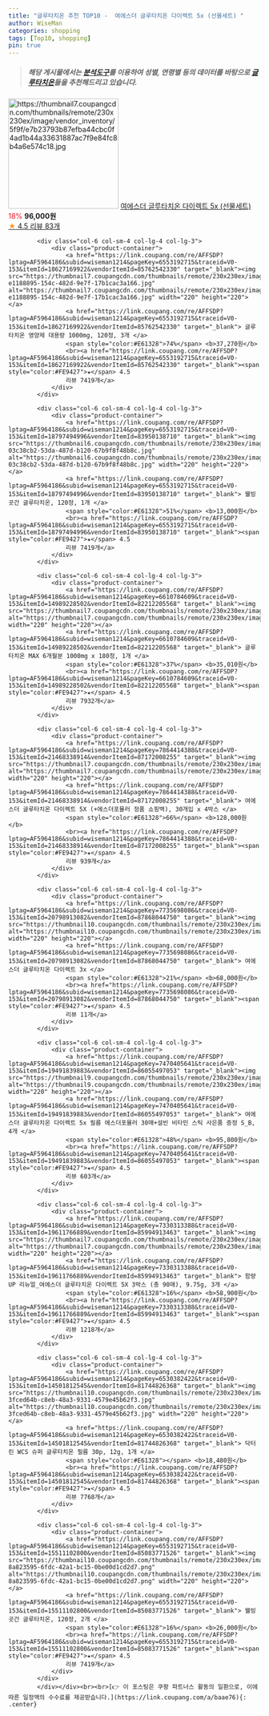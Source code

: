```yaml
---
title: "글루타치온 추천 TOP10 -  여에스더 글루타치온 다이렉트 5x (선물세트) "
author: WiseMan
categories: shopping
tags: [Top10, shopping]
pin: true
---
```


> ##### 해당 게시물에서는 [**분석도구**](https://itemscout.io/)를 이용하여 **성별**, **연령별** 등의 데이터를 바탕으로 [**글루타치온**](https://link.coupang.com/a/baae76)들을 추천해드리고 있습니다.
<div class="container"><div class="row">
            <div class="col-6 col-sm-4 col-lg-4 col-lg-3">
                <div class="product-container">
                    <a href="https://link.coupang.com/re/AFFSDP?lptag=AF5964186&subid=wiseman1214&pageKey=7735698115&traceid=V0-153&itemId=20798913281&vendorItemId=87868044721" target="_blank"><img src="https://thumbnail7.coupangcdn.com/thumbnails/remote/230x230ex/image/vendor_inventory/5f9f/e7b23793b87efba44cbc0f4ad1b44a33631887ac7f9e84fc8b4a6e574c18.jpg" alt="https://thumbnail7.coupangcdn.com/thumbnails/remote/230x230ex/image/vendor_inventory/5f9f/e7b23793b87efba44cbc0f4ad1b44a33631887ac7f9e84fc8b4a6e574c18.jpg" width="220" height="220"></a>
                    <a href="https://link.coupang.com/re/AFFSDP?lptag=AF5964186&subid=wiseman1214&pageKey=7735698115&traceid=V0-153&itemId=20798913281&vendorItemId=87868044721" target="_blank"> 여에스더 글루타치온 다이렉트 5x (선물세트) </a>
                    <span style="color:#E61328">18%</span> <b>96,000원</b>
                    <br><a href="https://link.coupang.com/re/AFFSDP?lptag=AF5964186&subid=wiseman1214&pageKey=7735698115&traceid=V0-153&itemId=20798913281&vendorItemId=87868044721" target="_blank"><span style="color:#FE9427">★</span> 4.5
                    리뷰 83개</a>
                </div>
            </div>
            
            <div class="col-6 col-sm-4 col-lg-4 col-lg-3">
                <div class="product-container">
                    <a href="https://link.coupang.com/re/AFFSDP?lptag=AF5964186&subid=wiseman1214&pageKey=6553192715&traceid=V0-153&itemId=18627169922&vendorItemId=85762542330" target="_blank"><img src="https://thumbnail7.coupangcdn.com/thumbnails/remote/230x230ex/image/retail/images/5241431898185348-e1188895-154c-482d-9e7f-17b1cac3a166.jpg" alt="https://thumbnail7.coupangcdn.com/thumbnails/remote/230x230ex/image/retail/images/5241431898185348-e1188895-154c-482d-9e7f-17b1cac3a166.jpg" width="220" height="220"></a>
                    <a href="https://link.coupang.com/re/AFFSDP?lptag=AF5964186&subid=wiseman1214&pageKey=6553192715&traceid=V0-153&itemId=18627169922&vendorItemId=85762542330" target="_blank"> 글루타치온 영양제 대용량 1000mg, 120정, 3개 </a>
                    <span style="color:#E61328">74%</span> <b>37,270원</b>
                    <br><a href="https://link.coupang.com/re/AFFSDP?lptag=AF5964186&subid=wiseman1214&pageKey=6553192715&traceid=V0-153&itemId=18627169922&vendorItemId=85762542330" target="_blank"><span style="color:#FE9427">★</span> 4.5
                    리뷰 7419개</a>
                </div>
            </div>
            
            <div class="col-6 col-sm-4 col-lg-4 col-lg-3">
                <div class="product-container">
                    <a href="https://link.coupang.com/re/AFFSDP?lptag=AF5964186&subid=wiseman1214&pageKey=6553192715&traceid=V0-153&itemId=18797494996&vendorItemId=83950138710" target="_blank"><img src="https://thumbnail6.coupangcdn.com/thumbnails/remote/230x230ex/image/retail/images/1315973561676782-03c38cb2-53da-487d-b120-67b9f8f48b8c.jpg" alt="https://thumbnail6.coupangcdn.com/thumbnails/remote/230x230ex/image/retail/images/1315973561676782-03c38cb2-53da-487d-b120-67b9f8f48b8c.jpg" width="220" height="220"></a>
                    <a href="https://link.coupang.com/re/AFFSDP?lptag=AF5964186&subid=wiseman1214&pageKey=6553192715&traceid=V0-153&itemId=18797494996&vendorItemId=83950138710" target="_blank"> 웰빙곳간 글루타치온, 120정, 1개 </a>
                    <span style="color:#E61328">51%</span> <b>13,000원</b>
                    <br><a href="https://link.coupang.com/re/AFFSDP?lptag=AF5964186&subid=wiseman1214&pageKey=6553192715&traceid=V0-153&itemId=18797494996&vendorItemId=83950138710" target="_blank"><span style="color:#FE9427">★</span> 4.5
                    리뷰 7419개</a>
                </div>
            </div>
            
            <div class="col-6 col-sm-4 col-lg-4 col-lg-3">
                <div class="product-container">
                    <a href="https://link.coupang.com/re/AFFSDP?lptag=AF5964186&subid=wiseman1214&pageKey=6610784609&traceid=V0-153&itemId=14989228502&vendorItemId=82212205568" target="_blank"><img src="https://thumbnail7.coupangcdn.com/thumbnails/remote/230x230ex/image/vendor_inventory/4613/cd02d6dcf938d6cc48b887f22ddb99eccd361e6ebfa70a0180c902f7b7ee.jpg" alt="https://thumbnail7.coupangcdn.com/thumbnails/remote/230x230ex/image/vendor_inventory/4613/cd02d6dcf938d6cc48b887f22ddb99eccd361e6ebfa70a0180c902f7b7ee.jpg" width="220" height="220"></a>
                    <a href="https://link.coupang.com/re/AFFSDP?lptag=AF5964186&subid=wiseman1214&pageKey=6610784609&traceid=V0-153&itemId=14989228502&vendorItemId=82212205568" target="_blank"> 글루타치온 MAX 6개월분 1000mg x 180정, 1개 </a>
                    <span style="color:#E61328">37%</span> <b>35,010원</b>
                    <br><a href="https://link.coupang.com/re/AFFSDP?lptag=AF5964186&subid=wiseman1214&pageKey=6610784609&traceid=V0-153&itemId=14989228502&vendorItemId=82212205568" target="_blank"><span style="color:#FE9427">★</span> 4.5
                    리뷰 7932개</a>
                </div>
            </div>
            
            <div class="col-6 col-sm-4 col-lg-4 col-lg-3">
                <div class="product-container">
                    <a href="https://link.coupang.com/re/AFFSDP?lptag=AF5964186&subid=wiseman1214&pageKey=7864414388&traceid=V0-153&itemId=21468338914&vendorItemId=87172008255" target="_blank"><img src="https://thumbnail7.coupangcdn.com/thumbnails/remote/230x230ex/image/vendor_inventory/e69a/1bebd9e3336e3c933a1a85a19387a5787319a3ff8a28d35274916f884c1f.jpg" alt="https://thumbnail7.coupangcdn.com/thumbnails/remote/230x230ex/image/vendor_inventory/e69a/1bebd9e3336e3c933a1a85a19387a5787319a3ff8a28d35274916f884c1f.jpg" width="220" height="220"></a>
                    <a href="https://link.coupang.com/re/AFFSDP?lptag=AF5964186&subid=wiseman1214&pageKey=7864414388&traceid=V0-153&itemId=21468338914&vendorItemId=87172008255" target="_blank"> 여에스더 글루타치온 다이렉트 5X (+에스더포뮬러 정품 쇼핑백), 30개입 x 4박스 </a>
                    <span style="color:#E61328">66%</span> <b>128,000원</b>
                    <br><a href="https://link.coupang.com/re/AFFSDP?lptag=AF5964186&subid=wiseman1214&pageKey=7864414388&traceid=V0-153&itemId=21468338914&vendorItemId=87172008255" target="_blank"><span style="color:#FE9427">★</span> 4.5
                    리뷰 939개</a>
                </div>
            </div>
            
            <div class="col-6 col-sm-4 col-lg-4 col-lg-3">
                <div class="product-container">
                    <a href="https://link.coupang.com/re/AFFSDP?lptag=AF5964186&subid=wiseman1214&pageKey=7735698086&traceid=V0-153&itemId=20798913082&vendorItemId=87868044750" target="_blank"><img src="https://thumbnail10.coupangcdn.com/thumbnails/remote/230x230ex/image/vendor_inventory/7d6a/95f4d3aacba0048d54de3cc7474de731464d15b766d29f4e7b1ff0dec02b.jpg" alt="https://thumbnail10.coupangcdn.com/thumbnails/remote/230x230ex/image/vendor_inventory/7d6a/95f4d3aacba0048d54de3cc7474de731464d15b766d29f4e7b1ff0dec02b.jpg" width="220" height="220"></a>
                    <a href="https://link.coupang.com/re/AFFSDP?lptag=AF5964186&subid=wiseman1214&pageKey=7735698086&traceid=V0-153&itemId=20798913082&vendorItemId=87868044750" target="_blank"> 여에스더 글루타치온 다이렉트 3x </a>
                    <span style="color:#E61328">21%</span> <b>68,000원</b>
                    <br><a href="https://link.coupang.com/re/AFFSDP?lptag=AF5964186&subid=wiseman1214&pageKey=7735698086&traceid=V0-153&itemId=20798913082&vendorItemId=87868044750" target="_blank"><span style="color:#FE9427">★</span> 4.5
                    리뷰 11개</a>
                </div>
            </div>
            
            <div class="col-6 col-sm-4 col-lg-4 col-lg-3">
                <div class="product-container">
                    <a href="https://link.coupang.com/re/AFFSDP?lptag=AF5964186&subid=wiseman1214&pageKey=7470405641&traceid=V0-153&itemId=19491839883&vendorItemId=86055497053" target="_blank"><img src="https://thumbnail9.coupangcdn.com/thumbnails/remote/230x230ex/image/vendor_inventory/26ac/19b8b26ee85df6c7766ba2cd965987a1d848f578b55a71ccca84b8879a63.jpg" alt="https://thumbnail9.coupangcdn.com/thumbnails/remote/230x230ex/image/vendor_inventory/26ac/19b8b26ee85df6c7766ba2cd965987a1d848f578b55a71ccca84b8879a63.jpg" width="220" height="220"></a>
                    <a href="https://link.coupang.com/re/AFFSDP?lptag=AF5964186&subid=wiseman1214&pageKey=7470405641&traceid=V0-153&itemId=19491839883&vendorItemId=86055497053" target="_blank"> 여에스더 글루타치온 다이렉트 5x 필름 에스더포뮬러 30매+설빈 비타민 스틱 사은품 증정 S_B, 4개 </a>
                    <span style="color:#E61328">48%</span> <b>95,800원</b>
                    <br><a href="https://link.coupang.com/re/AFFSDP?lptag=AF5964186&subid=wiseman1214&pageKey=7470405641&traceid=V0-153&itemId=19491839883&vendorItemId=86055497053" target="_blank"><span style="color:#FE9427">★</span> 4.5
                    리뷰 603개</a>
                </div>
            </div>
            
            <div class="col-6 col-sm-4 col-lg-4 col-lg-3">
                <div class="product-container">
                    <a href="https://link.coupang.com/re/AFFSDP?lptag=AF5964186&subid=wiseman1214&pageKey=7330313388&traceid=V0-153&itemId=19611766889&vendorItemId=85994913463" target="_blank"><img src="https://thumbnail7.coupangcdn.com/thumbnails/remote/230x230ex/image/vendor_inventory/e42f/8c6b8f3067cacac9f04802c3396f0cf5fb3b26e92318a960ee3d4d5afc12.jpeg" alt="https://thumbnail7.coupangcdn.com/thumbnails/remote/230x230ex/image/vendor_inventory/e42f/8c6b8f3067cacac9f04802c3396f0cf5fb3b26e92318a960ee3d4d5afc12.jpeg" width="220" height="220"></a>
                    <a href="https://link.coupang.com/re/AFFSDP?lptag=AF5964186&subid=wiseman1214&pageKey=7330313388&traceid=V0-153&itemId=19611766889&vendorItemId=85994913463" target="_blank"> 함량UP 리뉴얼_여에스더 글루타치온 다이렉트 5X 3박스 (총 90매), 9.75g, 3개 </a>
                    <span style="color:#E61328">16%</span> <b>58,900원</b>
                    <br><a href="https://link.coupang.com/re/AFFSDP?lptag=AF5964186&subid=wiseman1214&pageKey=7330313388&traceid=V0-153&itemId=19611766889&vendorItemId=85994913463" target="_blank"><span style="color:#FE9427">★</span> 4.5
                    리뷰 1218개</a>
                </div>
            </div>
            
            <div class="col-6 col-sm-4 col-lg-4 col-lg-3">
                <div class="product-container">
                    <a href="https://link.coupang.com/re/AFFSDP?lptag=AF5964186&subid=wiseman1214&pageKey=6530382422&traceid=V0-153&itemId=14501812545&vendorItemId=81744826368" target="_blank"><img src="https://thumbnail10.coupangcdn.com/thumbnails/remote/230x230ex/image/retail/images/3912610465219997-3fced64b-c8eb-48a3-9331-4579e45b62f3.jpg" alt="https://thumbnail10.coupangcdn.com/thumbnails/remote/230x230ex/image/retail/images/3912610465219997-3fced64b-c8eb-48a3-9331-4579e45b62f3.jpg" width="220" height="220"></a>
                    <a href="https://link.coupang.com/re/AFFSDP?lptag=AF5964186&subid=wiseman1214&pageKey=6530382422&traceid=V0-153&itemId=14501812545&vendorItemId=81744826368" target="_blank"> 닥터린 WCS 슈퍼 글루타치온 필름 30p, 12g, 1개 </a>
                    <span style="color:#E61328"></span> <b>18,480원</b>
                    <br><a href="https://link.coupang.com/re/AFFSDP?lptag=AF5964186&subid=wiseman1214&pageKey=6530382422&traceid=V0-153&itemId=14501812545&vendorItemId=81744826368" target="_blank"><span style="color:#FE9427">★</span> 4.5
                    리뷰 7768개</a>
                </div>
            </div>
            
            <div class="col-6 col-sm-4 col-lg-4 col-lg-3">
                <div class="product-container">
                    <a href="https://link.coupang.com/re/AFFSDP?lptag=AF5964186&subid=wiseman1214&pageKey=6553192715&traceid=V0-153&itemId=15511102800&vendorItemId=85083771526" target="_blank"><img src="https://thumbnail10.coupangcdn.com/thumbnails/remote/230x230ex/image/retail/images/1603239406090517-8a823595-6fdc-42a1-bc15-0be00d1cd2d7.png" alt="https://thumbnail10.coupangcdn.com/thumbnails/remote/230x230ex/image/retail/images/1603239406090517-8a823595-6fdc-42a1-bc15-0be00d1cd2d7.png" width="220" height="220"></a>
                    <a href="https://link.coupang.com/re/AFFSDP?lptag=AF5964186&subid=wiseman1214&pageKey=6553192715&traceid=V0-153&itemId=15511102800&vendorItemId=85083771526" target="_blank"> 웰빙곳간 글루타치온, 120정, 2개 </a>
                    <span style="color:#E61328">16%</span> <b>26,000원</b>
                    <br><a href="https://link.coupang.com/re/AFFSDP?lptag=AF5964186&subid=wiseman1214&pageKey=6553192715&traceid=V0-153&itemId=15511102800&vendorItemId=85083771526" target="_blank"><span style="color:#FE9427">★</span> 4.5
                    리뷰 7419개</a>
                </div>
            </div>
            </div></div><br><br>[👉 이 포스팅은 쿠팡 파트너스 활동의 일환으로, 이에 따른 일정액의 수수료를 제공받습니다.](https://link.coupang.com/a/baae76){: .center}